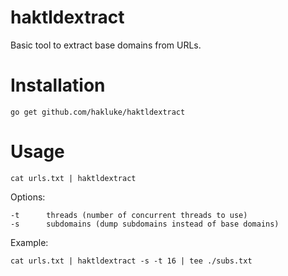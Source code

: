 # haktldextract

Basic tool to extract base domains from URLs.

# Installation

```
go get github.com/hakluke/haktldextract
```

# Usage
```
cat urls.txt | haktldextract
```

Options:
```
-t      threads (number of concurrent threads to use)
-s      subdomains (dump subdomains instead of base domains) 
```

Example:
```
cat urls.txt | haktldextract -s -t 16 | tee ./subs.txt
```
